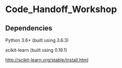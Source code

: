 # Code_Handoff_Workshop

## Dependencies

Python 3.6+ (built using 3.6.3)

scikit-learn (built using 0.19.1)

http://scikit-learn.org/stable/install.html
